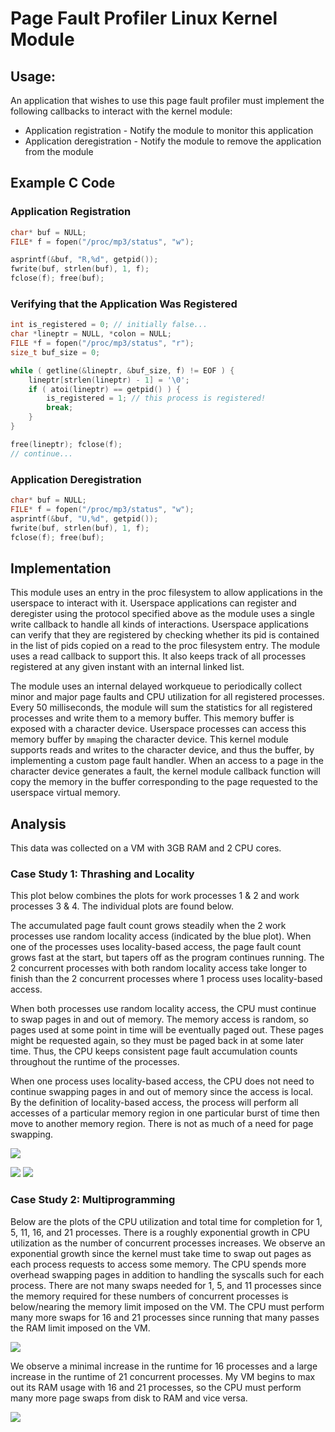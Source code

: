 # Page Fault Profiler Linux Kernel Module

## Usage:

An application that wishes to use this page fault profiler must implement the
following callbacks to interact with the kernel module: 
* Application registration - Notify the module to monitor this application
* Application deregistration - Notify the module to remove the application from the module

## Example C Code

### Application Registration

```C++
char* buf = NULL;
FILE* f = fopen("/proc/mp3/status", "w");

asprintf(&buf, "R,%d", getpid());
fwrite(buf, strlen(buf), 1, f);
fclose(f); free(buf);
```

### Verifying that the Application Was Registered
```C++
int is_registered = 0; // initially false...
char *lineptr = NULL, *colon = NULL;
FILE *f = fopen("/proc/mp3/status", "r");
size_t buf_size = 0;

while ( getline(&lineptr, &buf_size, f) != EOF ) {
    lineptr[strlen(lineptr) - 1] = '\0';
    if ( atoi(lineptr) == getpid() ) {
        is_registered = 1; // this process is registered!
        break;
    }
}

free(lineptr); fclose(f);
// continue...
```

### Application Deregistration

```C++
char* buf = NULL;
FILE* f = fopen("/proc/mp3/status", "w");
asprintf(&buf, "U,%d", getpid());
fwrite(buf, strlen(buf), 1, f);
fclose(f); free(buf);
```

## Implementation

This module uses an entry in the proc filesystem to allow applications in the userspace to interact with it. Userspace applications can register and deregister using the protocol specified above as the module uses a single write callback to handle all kinds of interactions. Userspace applications can verify that they are registered by checking whether its pid is contained in the list of pids copied on a read to the proc filesystem entry. The module uses a read callback to support this. It also keeps track of all processes registered at any given instant with an internal linked list.

The module uses an internal delayed workqueue to periodically collect minor and major page faults and CPU utilization for all registered processes. Every 50 milliseconds, the module will sum the statistics for all registered processes and write them to a memory buffer. This memory buffer is exposed with a character device. Userspace processes can access this memory buffer by `mmap`ing the character device. This kernel module supports reads and writes to the character device, and thus the buffer, by implementing a custom page fault handler. When an access to a page in the character device generates a fault, the kernel module callback function will copy the memory in the buffer corresponding to the page requested to the userspace virtual memory. 

## Analysis

This data was collected on a VM with 3GB RAM and 2 CPU cores. 

### Case Study 1: Thrashing and Locality

This plot below combines the plots for work processes 1 & 2 and work processes 3 & 4. The individual plots are found below. 

The accumulated page fault count grows steadily when the 2 work processes use random locality access (indicated by the blue plot). When one of the processes uses locality-based access, the page fault count grows fast at the start, but tapers off as the program continues running. The 2 concurrent processes with both random locality access take longer to finish than the 2 concurrent processes where 1 process uses locality-based access. 

When both processes use random locality access, the CPU must continue to swap pages in and out of memory. The memory access is random, so pages used at some point in time will be eventually paged out. These pages might be requested again, so they must be paged back in at some later time. Thus, the CPU keeps consistent page fault accumulation counts throughout the runtime of the processes. 

When one process uses locality-based access, the CPU does not need to continue swapping pages in and out of memory since the access is local. By the definition of locality-based access, the process will perform all accesses of a particular memory region in one particular burst of time then move to another memory region. There is not as much of a need for page swapping.

![](extra/case_study_1_work_1_2_3_4.png)

![](case_study_1_work_1_2.png)
![](case_study_1_work_3_4.png)

### Case Study 2: Multiprogramming

Below are the plots of the CPU utilization and total time for completion for 1, 5, 11, 16, and 21 processes. There is a roughly exponential growth in CPU utilization as the number of concurrent processes increases. We observe an exponential growth since the kernel must take time to swap out pages as each process requests to access some memory. The CPU spends more overhead swapping pages in addition to handling the syscalls such for each process. There are not many swaps needed for 1, 5, and 11 processes since the memory required for these numbers of concurrent processes is below/nearing the memory limit imposed on the VM. The CPU must perform many more swaps for 16 and 21 processes since running that many passes the RAM limit imposed on the VM. 

![](case_study_2_work_5.png)

We observe a minimal increase in the runtime for 16 processes and a large increase in the runtime of 21 concurrent processes. My VM begins to max out its RAM usage with 16 and 21 processes, so the CPU must perform many more page swaps from disk to RAM and vice versa. 

![](extra/case_study_2_runtime.png)
